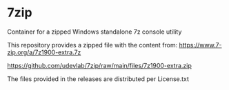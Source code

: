 # 7zip

Container for a zipped Windows standalone 7z console utility

This repository provides a zipped file with the content from:
https://www.7-zip.org/a/7z1900-extra.7z

https://github.com/udevlab/7zip/raw/main/files/7z1900-extra.zip

The files provided in the releases are distributed per License.txt
